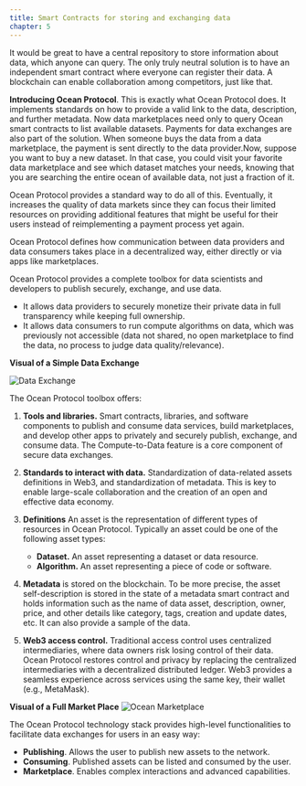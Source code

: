 ```yaml
---
title: Smart Contracts for storing and exchanging data
chapter: 5
---
```


It would be great to have a central repository to store information about data, which anyone can query. The only truly neutral solution is to have an independent smart contract where everyone can register their data. A blockchain can enable collaboration among competitors, just like that.

**Introducing Ocean Protocol**. This is exactly what Ocean Protocol does. It implements standards on how to provide a valid link to the data, description, and further metadata. Now data marketplaces need only to query Ocean smart contracts to list available datasets. Payments for data exchanges are also part of the solution. When someone buys the data from a data marketplace, the payment is sent directly to the data provider.Now, suppose you want to buy a new dataset. In that case, you could visit your favorite data marketplace and see which dataset matches your needs, knowing that you are searching the entire ocean of available data, not just a fraction of it.

Ocean Protocol provides a standard way to do all of this. Eventually, it increases the quality of data markets since they can focus their limited resources on providing additional features that might be useful for their users instead of reimplementing a payment process yet again.

Ocean Protocol defines how communication between data providers and data consumers takes place in a decentralized way, either directly or via apps like marketplaces.

Ocean Protocol provides a complete toolbox for data scientists and developers to publish securely, exchange, and use data.

- It allows data providers to securely monetize their private data in full transparency while keeping full ownership.
- It allows data consumers to run compute algorithms on data, which was previously not accessible (data not shared, no open marketplace to find the data, no process to judge data quality/relevance).

**Visual of a Simple Data Exchange**

![Data Exchange](https://github.com/deltaDAO/files/blob/main/MonetizePrivateData.png)

The Ocean Protocol toolbox offers:

1. **Tools and libraries.** Smart contracts, libraries, and software components to publish and consume data services, build marketplaces, and develop other apps to privately and securely publish, exchange, and consume data. The Compute-to-Data feature is a core component of secure data exchanges.
2. **Standards to interact with data.** Standardization of data-related assets definitions in Web3, and standardization of metadata. This is key to enable large-scale collaboration and the creation of an open and effective data economy.
3. **Definitions** An asset is the representation of different types of resources in Ocean Protocol. Typically an asset could be one of the following asset types:

   - **Dataset.** An asset representing a dataset or data resource.
   - **Algorithm.** An asset representing a piece of code or software.

4. **Metadata** is stored on the blockchain. To be more precise, the asset self-description is stored in the state of a metadata smart contract and holds information such as the name of data asset, description, owner, price, and other details like category, tags, creation and update dates, etc. It can also provide a sample of the data.
5. **Web3 access control.** Traditional access control uses centralized intermediaries, where data owners risk losing control of their data. Ocean Protocol restores control and privacy by replacing the centralized intermediaries with a decentralized distributed ledger. Web3 provides a seamless experience across services using the same key, their wallet (e.g., MetaMask).

**Visual of a Full Market Place**
![Ocean Marketplace](https://github.com/deltaDAO/files/blob/main/OceanProtocolEcosystemAndNetwork.png)

The Ocean Protocol technology stack provides high-level functionalities to facilitate data exchanges for users in an easy way:

- **Publishing**. Allows the user to publish new assets to the network.
- **Consuming**. Published assets can be listed and consumed by the user.
- **Marketplace**. Enables complex interactions and advanced capabilities.
